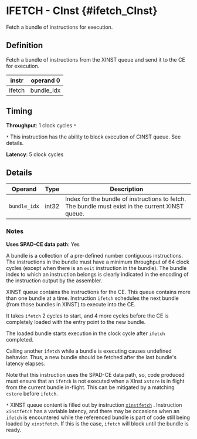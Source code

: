 # IFETCH - CInst {#ifetch_CInst}

Fetch a bundle of instructions for execution.

## Definition

Fetch a bundle of instructions from the XINST queue and send it to the CE for execution.

| instr | operand 0 |
|-|-|
| ifetch | bundle_idx |

## Timing

**Throughput**: 1 clock cycles `*`

`*` This instruction has the ability to block execution of CINST queue. See details.

**Latency**: 5 clock cycles

## Details

| Operand | Type | Description |
|-|-|-|
| `bundle_idx` | int32 | Index for the bundle of instructions to fetch. The bundle must exist in the current XINST queue. |

### Notes

**Uses SPAD-CE data path**: Yes

A bundle is a collection of a pre-defined number contiguous instructions. The instructions in the bundle must have a minimum throughput of 64 clock cycles (except when there is an `exit` instruction in the bundle). The bundle index to which an instruction belongs is clearly indicated in the encoding of the instruction output by the assembler.

XINST queue contains the instructions for the CE. This queue contains more than one bundle at a time. Instruction `ifetch` schedules the next bundle (from those bundles in XINST) to execute into the CE.

It takes `ifetch` 2 cycles to start, and 4 more cycles before the CE is completely loaded with the entry point to the new bundle.

The loaded bundle starts execution in the clock cycle after `ifetch` completed.

Calling another `ifetch` while a bundle is executing causes undefined behavior. Thus, a new bundle should be fetched after the last bundle's latency elapses.

Note that this instruction uses the SPAD-CE data path, so, code produced must ensure that an `ifetch` is not executed when a XInst `xstore` is in flight from the current bundle in-flight. This can be mitigated by a matching `cstore` before `ifetch`.

`*` XINST queue content is filled out by instruction [`xinstfetch`](cinst_xinstfetch.md) . Instruction `xinstfetch` has a variable latency, and there may be occasions when an `ifetch` is encountered while the referenced bundle is part of code still being loaded by `xinstfetch`. If this is the case, `ifetch` will block until the bundle is ready.
